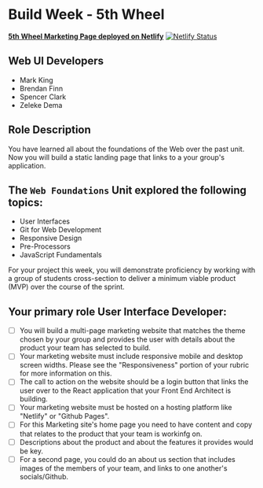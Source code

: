 # **Build Week - 5th Wheel**

**[5th Wheel Marketing Page deployed on Netlify](https://5thwheel-markking.netlify.com)**
[![Netlify Status](https://api.netlify.com/api/v1/badges/a54b3e86-039c-4e7c-8b61-13cff267665e/deploy-status)](https://app.netlify.com/sites/5thwheel-markking/deploys)

## **Web UI Developers**
- Mark King
- Brendan Finn
- Spencer Clark
- Zeleke Dema

## **Role Description**

You have learned all about the foundations of the Web over the past unit. Now you will build a static landing page that links to a your group's application.

## **The `Web Foundations` Unit explored the following topics:**

- User Interfaces
- Git for Web Development
- Responsive Design
- Pre-Processors
- JavaScript Fundamentals

For your project this week, you will demonstrate proficiency by working with a group of students cross-section to deliver a minimum viable product (MVP) over the course of the sprint.

## **Your primary role User Interface Developer:**

- [ ]  You will build a multi-page marketing website that matches the theme chosen by your group and provides the user with details about the product your team has selected to build.
- [ ]  Your marketing website must include responsive mobile and desktop screen widths. Please see the "Responsiveness" portion of your rubric for more information on this.
- [ ]  The call to action on the website should be a login button that links the user over to the React application that your Front End Architect is building.
- [ ]  Your marketing website must be hosted on a hosting platform like "Netlify" or "Github Pages".
- [ ]  For this Marketing site's home page you need to have content and copy that relates to the product that your team is workinfg on.
- [ ]  Descriptions about the product and about the features it provides would be key.
- [ ]  For a second page, you could do an about us section that includes images of the members of your team, and links to one another's socials/Github.